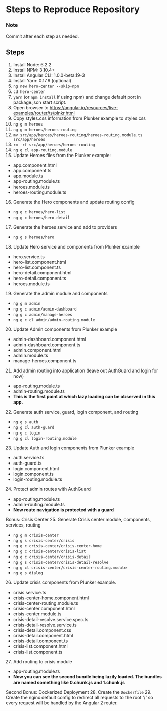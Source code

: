 # Steps to Reproduce Repository

### Note
Commit after each step as needed.

## Steps
1. Install Node:        6.2.2 
2. Install NPM:         3.10.4+
3. Install Angular CLI: 1.0.0-beta.19-3
4. Install Yarn:        0.17.9 (optional)
5. `ng new hero-center --skip-npm`
6. `cd hero-center`
7. `yarn` (or `npm install` if using npm) and change default port in package.json start script.
8. Open browser to https://angular.io/resources/live-examples/router/ts/plnkr.html
9. Copy styles.css information from Plunker example to styles.css
10. `ng g m heroes`
11. `ng g m heroes/heroes-routing`
12. `mv src/app/heroes/heroes-routing/heroes-routing.module.ts src/app/heroes`
13. `rm -rf src/app/heroes/heroes-routing`
14. `ng g cl app-routing.module`
15. Update Heroes files from the Plunker example:
- app.component.html
- app.component.ts
- app.module.ts
- app-routing.module.ts
- heroes.module.ts
- heroes-routing.module.ts
16. Generate the Hero components and update routing config
- `ng g c heroes/hero-list`
- `ng g c heroes/hero-detail`
17. Generate the heroes service and add to providers
- `ng g s heroes/hero`
18. Update Hero service and components from Plunker example
- hero.service.ts
- hero-list.component.html
- hero-list.component.ts
- hero-detail.component.html
- hero-detail.component.ts
- heroes.module.ts
19. Generate the admin module and components
- `ng g m admin`
- `ng g c admin/admin-dashboard`
- `ng g c admin/manage-heroes`
- `ng g c cl admin/admin-routing.module`
20. Update Admin components from Plunker example
- admin-dashboard.component.html
- admin-dashboard.component.ts
- admin.component.html
- admin.module.ts
- manage-heroes.component.ts
21. Add admin routing into application (leave out AuthGuard and login for now)
- app-routing.module.ts
- admin-routing.module.ts 
- **This is the first point at which lazy loading can be observed in this app.**
22. Generate auth service, guard, login component, and routing
- `ng g s auth`
- `ng g cl auth-guard`
- `ng g c login`
- `ng g cl login-routing.module`
23. Update Auth and login components from Plunker example
- auth.service.ts
- auth-guard.ts
- login.component.html
- login.component.ts
- login-routing.module.ts
24. Protect admin routes with AuthGuard
- app-routing.module.ts
- admin-routing.module.ts
- **Now route navigation is protected with a guard**

Bonus: Crisis Center
25. Generate Crisis center module, components, services, routing
- `ng g m crisis-center`
- `ng g s crisis-center/crisis`
- `ng g c crisis-center/crisis-center-home`
- `ng g c crisis-center/crisis-list`
- `ng g c crisis-center/crisis-detail`
- `ng g s crisis-center/crisis-detail-resolve`
- `ng g cl crisis-center/crisis-center-routing.module`
- `ng g s dialog`
26. Update crisis components from Plunker example.
- crisis.service.ts
- crisis-center-home.component.html
- crisis-center-routing.module.ts
- crisis-center.component.html
- crisis-center.module.ts
- crisis-detail-resolve.service.spec.ts
- crisis-detail-resolve.service.ts
- crisis-detail.component.css
- crisis-detail.component.html
- crisis-detail.component.ts
- crisis-list.component.html
- crisis-list.component.ts
27. Add routing to crisis module
- app-routing.module.ts
- **Now you can see the second bundle being lazily loaded. The bundles are named something like 0.chunk.js and 1.chunk.js**


Second Bonus: Dockerized Deployment
28. Create the `Dockerfile`
29. Create the nginx default config to redirect all requests to the root '/' so every request will be handled by the Angular 2 router.

